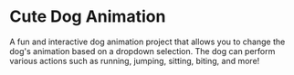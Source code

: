 # Cute Dog Animation
A fun and interactive dog animation project that allows you to change the dog's animation based on a dropdown selection. The dog can perform various actions such as running, jumping, sitting, biting, and more!
